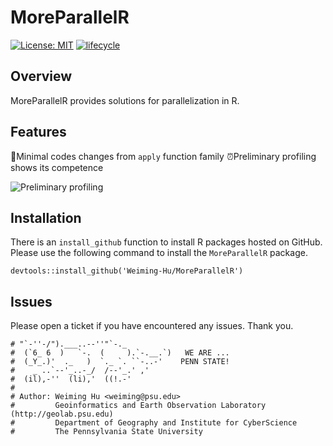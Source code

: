 # MoreParallelR

[![License: MIT](https://img.shields.io/badge/License-MIT-yellow.svg)](https://opensource.org/licenses/MIT)
[![lifecycle](https://img.shields.io/badge/lifecycle-experimental-orange.svg)](https://www.tidyverse.org/lifecycle/#experimental)

## Overview

MoreParallelR provides solutions for parallelization in R.

## Features

🎯Minimal codes changes from `apply` function family
⏰Preliminary profiling shows its competence

![Preliminary profiling]()

## Installation

There is an `install_github` function to install R packages hosted on GitHub. Please use the following command to install the `MoreParallelR` package.

```
devtools::install_github('Weiming-Hu/MoreParallelR')
```

## Issues

Please open a ticket if you have encountered any issues. Thank you.


```
# "`-''-/").___..--''"`-._
#  (`6_ 6  )   `-.  (     ).`-.__.`)   WE ARE ...
#  (_Y_.)'  ._   )  `._ `. ``-..-'    PENN STATE!
#    _ ..`--'_..-_/  /--'_.' ,'
#  (il),-''  (li),'  ((!.-'
# 
# Author: Weiming Hu <weiming@psu.edu>
#         Geoinformatics and Earth Observation Laboratory (http://geolab.psu.edu)
#         Department of Geography and Institute for CyberScience
#         The Pennsylvania State University
```
